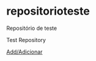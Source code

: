 # repositorioteste
Repositório de teste

Test Repository

[Add/Adicionar](https://subscribe.adblockplus.org/?location=https://raw.githubusercontent.com/easylistbrasil/repositorioteste/master/mobile.txt&title=Mobile%20Filters)
